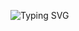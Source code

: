![Typing SVG](https://readme-typing-svg.demolab.com?size=30&duration=10000&color=FF69B4&lines=Hi,+I'm+Jana;A+Computer+Science+Student+passionate+about+design+%26+technology;Flutter-UI%2FUX-Designer-ASP.Net)

<!--
**Jana-alazzeh/Jana-alazzeh** is a ✨ _special_ ✨ repository because its `README.md` (this file) appears on your GitHub profile.

Here are some ideas to get you started:

- 🔭 I’m currently working on ...
- 🌱 I’m currently learning ...
- 👯 I’m looking to collaborate on ...
- 🤔 I’m looking for help with ...
- 💬 Ask me about ...
- 📫 How to reach me: ...
- 😄 Pronouns: ...
- ⚡ Fun fact: ...
-->
